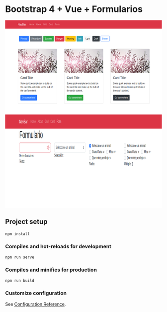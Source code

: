 # Bootstrap 4 + Vue + Formularios

<img src="img_app06_01.png" height="300">

<img src="img_app06_02.png" height="300">

## Project setup
```
npm install
```

### Compiles and hot-reloads for development
```
npm run serve
```

### Compiles and minifies for production
```
npm run build
```

### Customize configuration
See [Configuration Reference](https://cli.vuejs.org/config/).
